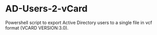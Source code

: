 # AD-Users-2-vCard
Powershell script to export Active Directory users to a single file in vcf format (VCARD VERSION:3.0).
